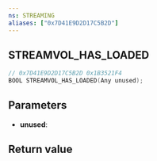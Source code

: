 ```yaml
---
ns: STREAMING
aliases: ["0x7D41E9D2D17C5B2D"]
---
```

## STREAMVOL_HAS_LOADED

```c
// 0x7D41E9D2D17C5B2D 0x1B3521F4
BOOL STREAMVOL_HAS_LOADED(Any unused);
```

## Parameters
* **unused**: 

## Return value
